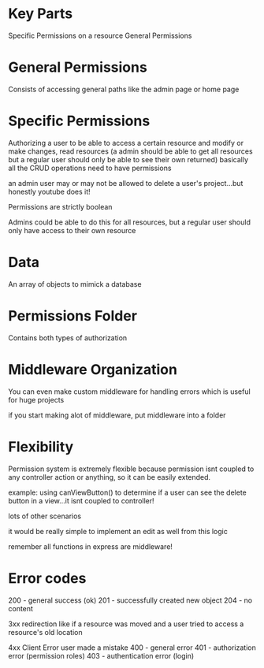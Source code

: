 # Key Parts
Specific Permissions on a resource
General Permissions

# General Permissions
Consists of accessing general paths
like the admin page or home page

# Specific Permissions
Authorizing a user to be able
to access a certain resource and modify
or make changes, read resources (a admin
should be able to get all resources but
a regular user should only be able
to see their own returned)
basically all the CRUD operations need
to have permissions

an admin user may or may not be allowed to delete
a user's project...but honestly youtube does it!

Permissions are strictly boolean

Admins could be able to do this for
all resources, but
a regular user should only have access
to their own resource 

# Data
An array of objects to mimick a database

# Permissions Folder
Contains both types of authorization

# Middleware Organization
You can even make custom middleware for
handling errors which is useful for huge
projects

if you start making alot of middleware,
put middleware into a folder

# Flexibility

Permission system is extremely flexible because
permission isnt coupled to any controller action
or anything, so it can be easily extended.

example: using canViewButton() to determine if a user
can see the delete button in a view...it isnt coupled
to controller!

lots of other scenarios

it would be really simple to implement an edit 
as well from this logic

remember all functions in express are middleware!

# Error codes

200 - general success (ok)
201 - successfully created new object
204 - no content 

3xx redirection
like if a resource was moved and a user tried to
access a resource's old location

4xx Client Error
user made a mistake
400 - general error
401 - authorization error (permission roles)
403 - authentication error (login)

